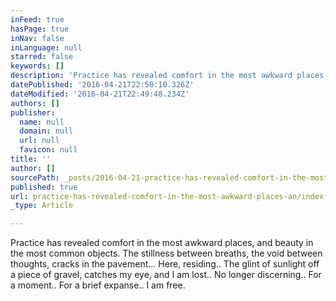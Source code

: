 ```yaml
---
inFeed: true
hasPage: true
inNav: false
inLanguage: null
starred: false
keywords: []
description: 'Practice has revealed comfort in the most awkward places, and beauty in the most common objects. The stillness between breaths, the void between thoughts, cracks in the pavement... Here, residing.. The glint of sunlight off a piece of gravel, catches my eye, and I am lost.. No longer discerning.. For a moment.. For a brief expanse.. I am free.'
datePublished: '2016-04-21T22:50:10.326Z'
dateModified: '2016-04-21T22:49:48.234Z'
authors: []
publisher:
  name: null
  domain: null
  url: null
  favicon: null
title: ''
author: []
sourcePath: _posts/2016-04-21-practice-has-revealed-comfort-in-the-most-awkward-places-an.md
published: true
url: practice-has-revealed-comfort-in-the-most-awkward-places-an/index.html
_type: Article

---
```

Practice has revealed comfort in the most awkward places, and beauty in the most common objects. The stillness between breaths, the void between thoughts, cracks in the pavement... Here, residing.. The glint of sunlight off a piece of gravel, catches my eye, and I am lost.. No longer discerning.. For a moment.. For a brief expanse.. I am free.
